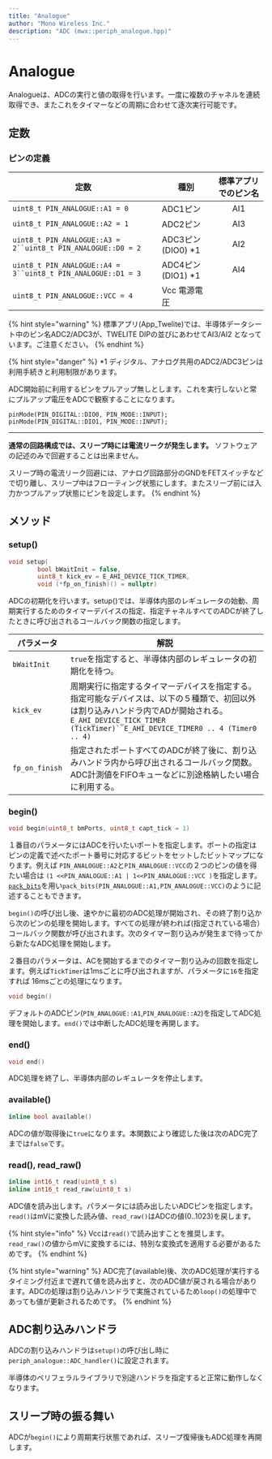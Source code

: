 ```yaml
---
title: "Analogue"
author: "Mono Wireless Inc."
description: "ADC (mwx::periph_analogue.hpp)"
---
```


# Analogue

Analogueは、ADCの実行と値の取得を行います。一度に複数のチャネルを連続取得でき、またこれをタイマーなどの周期に合わせて逐次実行可能です。

## 定数

### ピンの定義

| 定数                                                                                               | 種別                | 標準アプリでのピン名 |
| ------------------------------------------------------------------------------------------------ | ----------------- | :--------: |
| `uint8_t PIN_ANALOGUE::A1 = 0`                                                                   | ADC1ピン            |     AI1    |
| `uint8_t PIN_ANALOGUE::A2 = 1`                                                                   | ADC2ピン            |     AI3    |
| `uint8_t PIN_ANALOGUE::A3 = 2``uint8_t PIN_ANALOGUE::D0 = 2` | ADC3ピン (DIO0) \*1 |     AI2    |
| `uint8_t PIN_ANALOGUE::A4 = 3``uint8_t PIN_ANALOGUE::D1 = 3` | ADC4ピン (DIO1) \*1 |     AI4    |
| `uint8_t PIN_ANALOGUE::VCC = 4`                                                                  | Vcc 電源電圧          |            |

{% hint style="warning" %}
標準アプリ(App\_Twelite)では、半導体データシート中のピン名ADC2/ADC3が、TWELITE DIPの並びにあわせてAI3/AI2 となっています。ご注意ください。
{% endhint %}

{% hint style="danger" %}
\*1 ディジタル、アナログ共用のADC2/ADC3ピンは利用手続きと利用制限があります。

ADC開始前に利用するピンをプルアップ無しとします。これを実行しないと常にプルアップ電圧をADCで観察することになります。

```
pinMode(PIN_DIGITAL::DIO0, PIN_MODE::INPUT); 
pinMode(PIN_DIGITAL::DIO1, PIN_MODE::INPUT);
```

****

**通常の回路構成では、スリープ時には電流リークが発生します。** ソフトウェアの記述のみで回避することは出来ません。

スリープ時の電流リーク回避には、アナログ回路部分のGNDをFETスイッチなどで切り離し、スリープ中はフローティング状態にします。またスリープ前には入力かつプルアップ状態にピンを設定します。
{% endhint %}



## メソッド

### setup()

```cpp
void setup(
        bool bWaitInit = false,
        uint8_t kick_ev = E_AHI_DEVICE_TICK_TIMER,
        void (*fp_on_finish)() = nullptr) 
```

ADCの初期化を行います。setup()では、半導体内部のレギュレータの始動、周期実行するためのタイマーデバイスの指定、指定チャネルすべてのADCが終了したときに呼び出されるコールバック関数の指定します。

| パラメータ          | 解説                                                                                                                                                                                         |
| -------------- | ------------------------------------------------------------------------------------------------------------------------------------------------------------------------------------------ |
| `bWaitInit`    | `true`を指定すると、半導体内部のレギュレータの初期化を待つ。                                                                                                                                                          |
| `kick_ev`      | 周期実行に指定するタイマーデバイスを指定する。指定可能なデバイスは、以下の５種類で、初回以外は割り込みハンドラ内でADが開始される。`E_AHI_DEVICE_TICK_TIMER (TickTimer)``E_AHI_DEVICE_TIMER0 .. 4 (Timer0 .. 4)` |
| `fp_on_finish` | 指定されたポートすべてのADCが終了後に、割り込みハンドラ内から呼び出されるコールバック関数。ADC計測値をFIFOキューなどに別途格納したい場合に利用する。                                                                                                            |



### begin()

```cpp
void begin(uint8_t bmPorts, uint8_t capt_tick = 1)
```

１番目のパラメータにはADCを行いたいポートを指定します。ポートの指定はピンの定義で述べたポート番号に対応するビットをセットしたビットマップになります。例えば `PIN_ANALOGUE::A2`と`PIN_ANALOGUE::VCC`の２つのピンの値を得たい場合は `(1 <<PIN_ANALOGUE::A1 | 1<<PIN_ANALOGUE::VCC )`を指定します。[`pack_bits`](../functions-1/utility/pack\_bits.md)を用い`pack_bits(PIN_ANALOGUE::A1,PIN_ANALOGUE::VCC)`のように記述することもできます。

`begin()`の呼び出し後、速やかに最初のADC処理が開始され、その終了割り込から次のピンの処理を開始します。すべての処理が終われば(指定されている場合）コールバック関数が呼び出されます。次のタイマー割り込みが発生まで待ってから新たなADC処理を開始します。

２番目のパラメータは、ACを開始するまでのタイマー割り込みの回数を指定します。例えば`TickTimer`は1msごとに呼び出されますが、パラメータに`16`を指定すれば 16msごとの処理になります。



```cpp
void begin()
```

デフォルトのADCピン(`PIN_ANALOGUE::A1`,`PIN_ANALOGUE::A2`)を指定してADC処理を開始します。`end()`では中断したADC処理を再開します。



### end()

```cpp
void end()
```

ADC処理を終了し、半導体内部のレギュレータを停止します。



### available()

```cpp
inline bool available()
```

ADCの値が取得後に`true`になります。本関数により確認した後は次のADC完了までは`false`です。



### read(), read\_raw()

```cpp
inline int16_t read(uint8_t s)
inline int16_t read_raw(uint8_t s)
```

ADC値を読み出します。パラメータには読み出したいADCピンを指定します。`read()`はmVに変換した読み値、`read_raw()`はADCの値(0..1023)を戻します。

{% hint style="info" %}
Vccは`read()`で読み出すことを推奨します。`read_raw()`の値からmVに変換するには、特別な変換式を適用する必要があるためです。
{% endhint %}

{% hint style="warning" %}
ADC完了(available)後、次のADC処理が実行するタイミング付近まで遅れて値を読み出すと、次のADC値が戻される場合があります。ADCの処理は割り込みハンドラで実施されているため`loop()`の処理中であっても値が更新されるためです。
{% endhint %}



## ADC割り込みハンドラ

ADCの割り込みハンドラは`setup()`の呼び出し時に`periph_analogue::ADC_handler()`に設定されます。

半導体のペリフェラルライブラリで別途ハンドラを指定すると正常に動作しなくなります。



## スリープ時の振る舞い

ADCが`begin()`により周期実行状態であれば、スリープ復帰後もADC処理を再開します。
